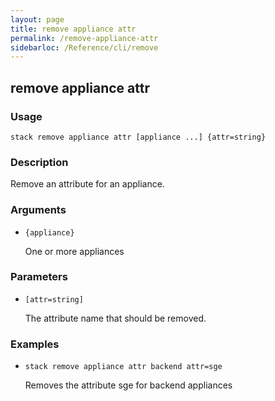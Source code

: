 ```yaml
---
layout: page
title: remove appliance attr
permalink: /remove-appliance-attr
sidebarloc: /Reference/cli/remove
---
```


## remove appliance attr

### Usage

`stack remove appliance attr [appliance ...] {attr=string}`

### Description

Remove an attribute for an appliance.

### Arguments

* `{appliance}`

   One or more appliances


### Parameters
* `[attr=string]`

   The attribute name that should be removed.

### Examples

* `stack remove appliance attr backend attr=sge`

   Removes the attribute sge for backend appliances



